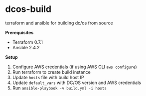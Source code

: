 # dcos-build
terraform and ansible for building dc/os from source

**Prerequisites**
- Terraform 0.7.1
- Ansible 2.4.2

**Setup**
1. Configure AWS credentials (if using AWS CLI ```aws configure```)
2. Run terraform to create build instance
3. Update ```hosts``` file with build host IP
4. Update ```default_vars``` with DC/OS version and AWS credentials
5. Run ```ansible-playbook -v build.yml -i hosts```
